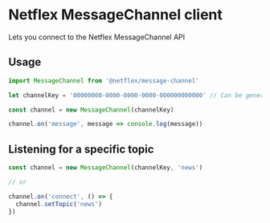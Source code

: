 # Netflex MessageChannel client

Lets you connect to the Netflex MessageChannel API

## Usage
```javascript
import MessageChannel from '@netflex/message-channel'

let channelKey = '00000000-0000-0000-0000-000000000000' // Can be generated server side, or provided manually

const channel = new MessageChannel(channelKey)

channel.on('message', message => console.log(message))
```

## Listening for a specific topic

```javascript
const channel = new MessageChannel(channelKey, 'news')

// or

channel.on('connect', () => {
  channel.setTopic('news')
})
```
